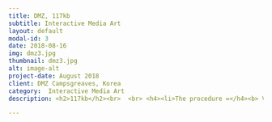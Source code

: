 ```yaml
---
title: DMZ, 117kb
subtitle: Interactive Media Art
layout: default
modal-id: 3
date: 2018-08-16
img: dmz3.jpg
thumbnail: dmz3.jpg
alt: image-alt
project-date: August 2018
client: DMZ Campsgreaves, Korea
category:  Interactive Media Art
description: <h2>117kb</h2><br>  <br> <h4><li>The procedure =</h4><b> Viewers come into the artworks play the game, finding mines. If the viewer steps on the mine, images pops up which implicate the separation of South and North Korea. </b></li><br> <br><p><iframe width="720" height="480" src="https://www.youtube.com/embed/uR2GR7LTV10?rel=0" frameborder="0" allow="autoplay; encrypted-media" allowfullscreen></iframe></p> <br>--------------------------------------------------------------------------------<br><b>Making Process</b><br>Programming imges to pop up if touches bomb. <br> --------------------------------------------------------------------------------<br>  <br>  <iframe src="https://player.vimeo.com/video/292310274" width="500" height="281" frameborder="0" webkitallowfullscreen mozallowfullscreen allowfullscreen></iframe> <br> ------------------------------------------------------------------------------------------------<br><b>Installation video</b> <br>------------------------------------------------------------------------------------------------<p><iframe src="https://player.vimeo.com/video/292309939" width="720" height="480" frameborder="0" webkitallowfullscreen mozallowfullscreen allowfullscreen></iframe> <iframe src="https://player.vimeo.com/video/292310671" width="720" height="480" frameborder="0" webkitallowfullscreen mozallowfullscreen allowfullscreen></iframe></p> 

---
```

